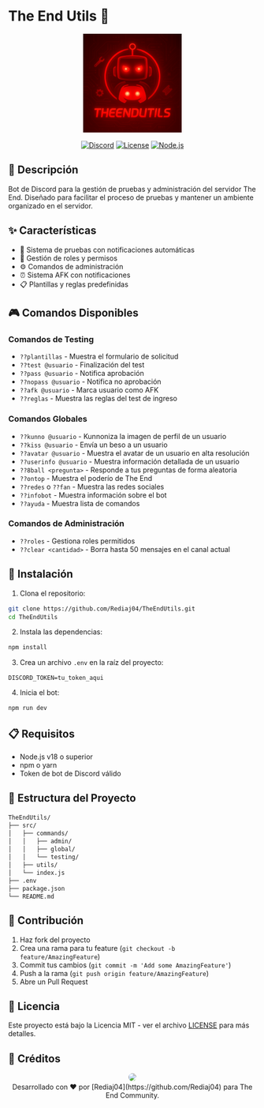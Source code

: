 # The End Utils 🤖

<div align="center">
  <img src="Logo.png" alt="The End Utils Logo" width="200"/>
  
  [![Discord](https://img.shields.io/discord/1227460757524975678?color=7289DA&label=Discord&logo=discord&logoColor=white)](https://discord.gg/3pFVWqJfaW)
  [![License](https://img.shields.io/badge/License-MIT-yellow.svg)](LICENSE)
  [![Node.js](https://img.shields.io/badge/Node.js-v18-green.svg)](https://nodejs.org/)
</div>

## 📝 Descripción

Bot de Discord para la gestión de pruebas y administración del servidor The End. Diseñado para facilitar el proceso de pruebas y mantener un ambiente organizado en el servidor.

## ✨ Características

- 🎯 Sistema de pruebas con notificaciones automáticas
- 👥 Gestión de roles y permisos
- ⚙️ Comandos de administración
- ⏰ Sistema AFK con notificaciones
- 📋 Plantillas y reglas predefinidas

## 🎮 Comandos Disponibles

### Comandos de Testing
- `??plantillas` - Muestra el formulario de solicitud
- `??test @usuario` - Finalización del test
- `??pass @usuario` - Notifica aprobación
- `??nopass @usuario` - Notifica no aprobación
- `??afk @usuario` - Marca usuario como AFK
- `??reglas` - Muestra las reglas del test de ingreso

### Comandos Globales
- `??kunno @usuario` - Kunnoniza la imagen de perfil de un usuario
- `??kiss @usuario` - Envía un beso a un usuario
- `??avatar @usuario` - Muestra el avatar de un usuario en alta resolución
- `??userinfo @usuario` - Muestra información detallada de un usuario
- `??8ball <pregunta>` - Responde a tus preguntas de forma aleatoria
- `??ontop` - Muestra el poderío de The End
- `??redes` o `??fan` - Muestra las redes sociales
- `??infobot` - Muestra información sobre el bot
- `??ayuda` - Muestra lista de comandos

### Comandos de Administración
- `??roles` - Gestiona roles permitidos
- `??clear <cantidad>` - Borra hasta 50 mensajes en el canal actual

## 🚀 Instalación

1. Clona el repositorio:
```bash
git clone https://github.com/Rediaj04/TheEndUtils.git
cd TheEndUtils
```

2. Instala las dependencias:
```bash
npm install
```

3. Crea un archivo `.env` en la raíz del proyecto:
```env
DISCORD_TOKEN=tu_token_aqui
```

4. Inicia el bot:
```bash
npm run dev
```

## 📋 Requisitos

- Node.js v18 o superior
- npm o yarn
- Token de bot de Discord válido

## 📁 Estructura del Proyecto

```
TheEndUtils/
├── src/
│   ├── commands/
│   │   ├── admin/
│   │   ├── global/
│   │   └── testing/
│   ├── utils/
│   └── index.js
├── .env
├── package.json
└── README.md
```

## 🤝 Contribución

1. Haz fork del proyecto
2. Crea una rama para tu feature (`git checkout -b feature/AmazingFeature`)
3. Commit tus cambios (`git commit -m 'Add some AmazingFeature'`)
4. Push a la rama (`git push origin feature/AmazingFeature`)
5. Abre un Pull Request

## 📄 Licencia

Este proyecto está bajo la Licencia MIT - ver el archivo [LICENSE](LICENSE) para más detalles.

## 🌟 Créditos

<div align="center">
  <img src="https://github.com/Rediaj04.png" width="100" style="border-radius: 50%"/>
  <br/>
  Desarrollado con ❤️ por [Rediaj04](https://github.com/Rediaj04) para The End Community.
</div> 